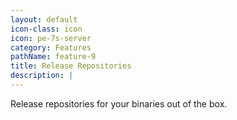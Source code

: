 ```yaml
---
layout: default
icon-class: icon
icon: pe-7s-server
category: Features
pathName: feature-9
title: Release Repositories
description: |
---
```

  Release repositories for your binaries out of the box.
